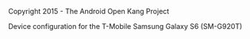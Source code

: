 Copyright 2015 - The Android Open Kang Project

Device configuration for the T-Mobile Samsung Galaxy S6 (SM-G920T)

